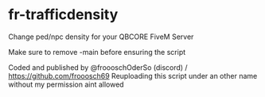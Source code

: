 # fr-trafficdensity
Change ped/npc density for your QBCORE FiveM Server

Make sure to remove -main before ensuring the script

Coded and published by @froooschOderSo (discord) / https://github.com/frooosch69
Reuploading this script under an other name without my permission aint allowed
